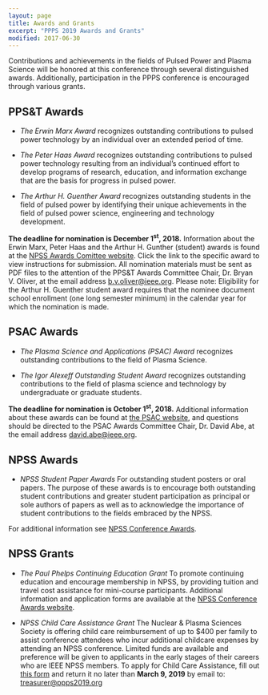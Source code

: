 ```yaml
---
layout: page
title: Awards and Grants
excerpt: "PPPS 2019 Awards and Grants"
modified: 2017-06-30
---
```


Contributions and achievements in the fields of Pulsed Power and Plasma Science will be honored at this conference through several distinguished awards. Additionally, participation in the PPPS conference is encouraged through various grants.

## PPS&T Awards

* _The Erwin Marx Award_ recognizes outstanding contributions to pulsed power technology by an individual over an extended period of time.

* _The Peter Haas Award_ recognizes outstanding contributions to pulsed power technology resulting from an individual’s continued effort to develop programs of research, education, and information exchange that are the basis for progress in pulsed power.

* _The Arthur H. Guenther Award_ recognizes outstanding students in the field of pulsed power by identifying their unique achievements in the field of pulsed power science, engineering and technology development. 

**The deadline for nomination is December 1<sup>st</sup>, 2018.**  Information about the Erwin Marx, Peter Haas and the Arthur H. Gunther (student) awards is found at the [NPSS Awards Comittee website](http://ieee-npss.org/awards/technical-committee-awards/). Click the link to the specific award to view instructions for submission.  All nomination materials must be sent as PDF files to the attention of the PPS&T Awards Committee Chair, Dr. Bryan V. Oliver, at the email address [b.v.oliver@ieee.org](mailto:b.v.oliver@ieee.org). Please note: Eligibility for the Arthur H. Guenther student award requires that the nominee document school enrollment (one long semester minimum) in the calendar year for which the nomination is made. 


## PSAC Awards

* _The Plasma Science and Applications (PSAC) Award_ recognizes outstanding contributions to the field of Plasma Science.

* _The Igor Alexeff Outstanding Student Award_ recognizes outstanding contributions to the field of plasma science and technology by undergraduate or graduate students.

**The deadline for nomination is October 1<sup>st</sup>, 2018.** Additional information about these awards can be found at [the PSAC website](http://ieee-npss.org/technical-committees/plasma-science-and-applications/), and questions should be directed to the PSAC Awards Committee Chair, Dr. David Abe, at the email address [david.abe@ieee.org](mailto:david.abe@ieee.org).

## NPSS Awards

* _NPSS Student Paper Awards_ For outstanding student posters or oral papers. The purpose of these awards is to encourage both outstanding student contributions and greater student participation as principal or sole authors of papers as well as to acknowledge the importance of student contributions to the fields embraced by the NPSS.

For additional information see [NPSS Conference Awards](http://ieee-npss.org/awards/conference-awards/).

## NPSS Grants

* _The Paul Phelps Continuing Education Grant_ To promote continuing education and encourage membership in NPSS, by providing tuition and travel cost assistance for mini-course participants. Additional information and application forms are available at the [NPSS Conference Awards website](http://ieee-npss.org/awards/conference-awards/).

* _NPSS Child Care Assistance Grant_ The Nuclear & Plasma Sciences Society is offering child care reimbursement of up to $400 per family to assist conference attendees who incur additional childcare expenses by attending an NPSS conference. Limited funds are available and preference will be given to applicants in the early stages of their careers who are IEEE NPSS members. To apply for Child Care Assistance, fill out [this form](/assets/PPPS2019_CCA_Application.docx) and return it no later than **March 9, 2019** by email to: [treasurer@ppps2019.org](mailto:treasurer@ppps2019.org)

